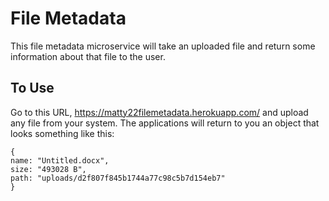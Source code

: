 # File Metadata

This file metadata microservice will take an uploaded file and return some information about that file to the user. 

## To Use

Go to this URL, https://matty22filemetadata.herokuapp.com/ and upload any file from your system. The applications will return to you an object that looks something like this: 

```
{
name: "Untitled.docx",
size: "493028 B",
path: "uploads/d2f807f845b1744a77c98c5b7d154eb7"
} 
```
